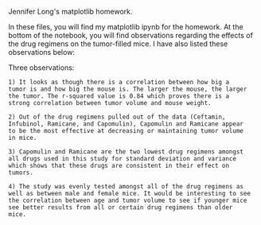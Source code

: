 Jennifer Long's matplotlib homework.

In these files, you will find my matplotlib ipynb for the homework. At the bottom of the notebook, you will find observations regarding the effects of the drug regimens on the tumor-filled mice. I have also listed these observations below:

Three observations:
    
    1) It looks as though there is a correlation between how big a 
    tumor is and how big the mouse is. The larger the mouse, the larger
    the tumor. The r-squared value is 0.84 which proves there is a 
    strong correlation between tumor volume and mouse weight.
    
    2) Out of the drug regimens pulled out of the data (Ceftamin, 
    Infubinol, Ramicane, and Capomulin), Capomulin and Ramicane appear
    to be the most effective at decreasing or maintaining tumor volume
    in mice.
    
    3) Capomulin and Ramicane are the two lowest drug regimens amongst
    all drugs used in this study for standard deviation and variance
    which shows that these drugs are consistent in their effect on 
    tumors. 
    
    4) The study was evenly tested amongst all of the drug regimens as
    well as between male and female mice. It would be interesting to see 
    the correlation between age and tumor volume to see if younger mice 
    see better results from all or certain drug regimens than older
    mice.
